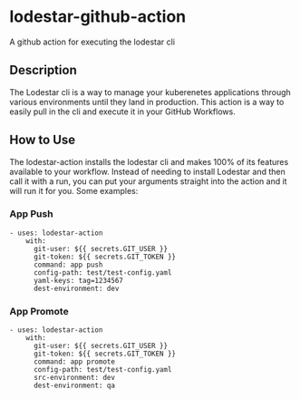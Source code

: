 # lodestar-github-action

A github action for executing the lodestar cli

## Description

The Lodestar cli is a way to manage your kuberenetes applications through various environments until they land in production.  This action is a way to easily pull in the cli and execute it in your GitHub Workflows.

## How to Use

The lodestar-action installs the lodestar cli and makes 100% of its features available to your workflow.  Instead of needing to install Lodestar and then call it with a run, you can put your arguments straight into the action and it will run it for you.  Some examples:

### App Push

    - uses: lodestar-action
        with:
          git-user: ${{ secrets.GIT_USER }}
          git-token: ${{ secrets.GIT_TOKEN }}
          command: app push
          config-path: test/test-config.yaml
          yaml-keys: tag=1234567
          dest-environment: dev

### App Promote

    - uses: lodestar-action
        with:
          git-user: ${{ secrets.GIT_USER }}
          git-token: ${{ secrets.GIT_TOKEN }}
          command: app promote
          config-path: test/test-config.yaml
          src-environment: dev
          dest-environment: qa